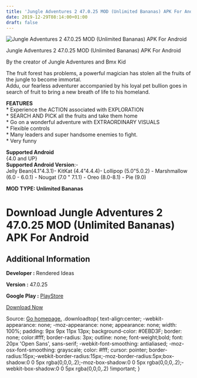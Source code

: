 ```yaml
---
title: 'Jungle Adventures 2 47.0.25 MOD (Unlimited Bananas) APK For Android'
date: 2019-12-29T08:14:00+01:00
draft: false
---
```


![Jungle Adventures 2 47.0.25 MOD (Unlimited Bananas) APK For Android](https://i1.wp.com/apkhome.net/wp-content/uploads/2019/12/Jungle-Adventures-2-47.0.25-MOD-Unlimited-Bananas.png "Jungle Adventures 2 47.0.25 MOD (Unlimited Bananas) APK For Android")

  

Jungle Adventures 2 47.0.25 MOD (Unlimited Bananas) APK For Android

By the creator of Jungle Adventures and Bmx Kid

The fruit forest has problems, a powerful magician has stolen all the fruits of the jungle to become immortal.  
Addu, our fearless adventurer accompanied by his loyal pet bullion goes in search of fruit to bring a new breath of life to his homeland.

**FEATURES**  
\* Experience the ACTION associated with EXPLORATION  
\* SEARCH AND PICK all the fruits and take them home  
\* Go on a wonderful adventure with EXTRAORDINARY VISUALS  
\* Flexible controls  
\* Many leaders and super handsome enemies to fight.  
\* Very funny

**Supported Android**  
{4.0 and UP}  
**Supported Android Version**:-  
Jelly Bean(4.1"4.3.1)- KitKat (4.4"4.4.4)- Lollipop (5.0"5.0.2) - Marshmallow (6.0 - 6.0.1) - Nougat (7.0 " 7.1.1) - Oreo (8.0-8.1) - Pie (9.0)

**MOD TYPE: Unlimited Bananas**

Download Jungle Adventures 2 47.0.25 MOD (Unlimited Bananas) APK For Android
============================================================================

Additional Information
----------------------

**Developer :** Rendered Ideas

**Version :** 47.0.25

**Google Play :** [PlayStore](https://play.google.com/store/apps/details?id=com.renderedideas.jungleadventures2)

  

[Download Now](https://store4app.co/post/jungle-adventures-2-47-0-25-mod-unlimited-bananas-apk-for-android_1577542349)

  
Source: [Go homepage.](https://store4app.co/post/jungle-adventures-2-47-0-25-mod-unlimited-bananas-apk-for-android_1577542349) .downloadtop{ text-align:center; -webkit-appearance: none; -moz-appearance: none; appearance: none; width: 100%; padding: 9px 9px 11px 13px; background-color: #0EBD3F; border: none; color:#fff; border-radius: 3px; outline: none; font-weight;bold; font: 20px 'Open Sans', sans-serif; -webkit-font-smoothing: antialiased; -moz-osx-font-smoothing: grayscale; color: #fff; cursor: pointer; border-radius:15px;-webkit-border-radius:15px;-moz-border-radius:5px;box-shadow:0 0 5px rgba(0,0,0,.2);-moz-box-shadow:0 0 5px rgba(0,0,0,.2);-webkit-box-shadow:0 0 5px rgba(0,0,0,.2) !important; }
